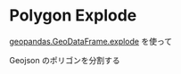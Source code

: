 Polygon Explode
===============

[geopandas.GeoDataFrame.explode](https://geopandas.org/en/stable/docs/reference/api/geopandas.GeoDataFrame.explode.html)
を使って

Geojson のポリゴンを分割する

